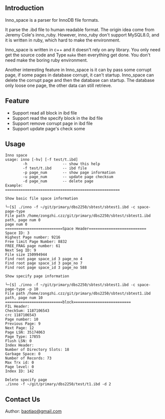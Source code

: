 ## Introduction

Inno_space is a parser for InnoDB file formats.

It parse the .ibd file to human readable format. The origin idea come from Jeremy Cole's inno_ruby. However, inno_ruby don't support MySQL8.0, and it is written in ruby, which hard to make the environment. 

Inno_space is written in c++ and it doesn't rely on any library. You only need get the source code and Type `make` then everything get done. You don't need make the boring ruby environment.

Another interesting feature in Inno_space is it can by pass some corrupt page, if some pages in database corrupt, it can't startup. Inno_space can delete the corrupt page and then the database can startup. The database only loose one page, the other data can still retrieve.

## Feature

* Support read all block in ibd file 
* Support read the specify block in the ibd file
* Support remove corrupt page in ibd file
* Support update page's check some


## Usage

```
Inno space
usage: inno [-hv] [-f test/t.ibd]
        -h                -- show this help
        -f test/t.ibd     -- ibd file
        -p page_num       -- show page information
        -u page_num       -- update page checksum
        -d page_num       -- delete page
Example:
====================================================

Show basic file space information

└─[$] ./inno -f ~/git/primary/dbs2250/sbtest/sbtest1.ibd -c space-page-type
File path /home/zongzhi.czz/git/primary/dbs2250/sbtest/sbtest1.ibd path, page num 0
page num 0
==========================Space Header==========================
Space ID: 3
Highest Page number: 9216
Free limit Page Number: 8832
FREE_FRAG page number: 61
Next Seg ID: 9
File size 150994944
Find root page space_id 3 page_no 4
Find root page space_id 3 page_no 7
Find root page space_id 3 page_no 588

Show specify page information

└─[$] ./inno -f ~/git/primary/dbs2250/sbtest/sbtest1.ibd -c space-page-type -p 10
File path /home/zongzhi.czz/git/primary/dbs2250/sbtest/sbtest1.ibd path, page num 10
==========================block==========================
FIL Header:
CheckSum: 1187106543
crc 1187106543
Page number: 10
Previous Page: 9
Next Page: 12
Page LSN: 35174063
Page Type: 17855
Flush LSN: 0
Index Header:
Number of Directory Slots: 18
Garbage Space: 0
Number of Records: 73
Max Trx id: 0
Page level: 0
Index ID: 142

Delete specify page
./inno -f ~/git/primary/dbs2250/test/t1.ibd -d 2

```

## Contact Us

Author: baotiao@gmail.com

